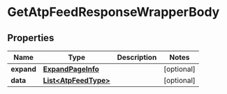 

# GetAtpFeedResponseWrapperBody


## Properties

Name | Type | Description | Notes
------------ | ------------- | ------------- | -------------
**expand** | [**ExpandPageInfo**](ExpandPageInfo.md) |  |  [optional]
**data** | [**List&lt;AtpFeedType&gt;**](AtpFeedType.md) |  |  [optional]



